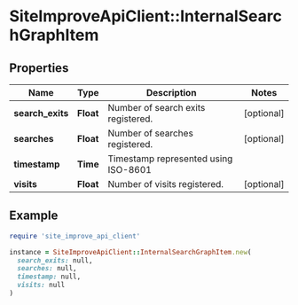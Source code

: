 # SiteImproveApiClient::InternalSearchGraphItem

## Properties

| Name | Type | Description | Notes |
| ---- | ---- | ----------- | ----- |
| **search_exits** | **Float** | Number of search exits registered. | [optional] |
| **searches** | **Float** | Number of searches registered. | [optional] |
| **timestamp** | **Time** | Timestamp represented using ISO-8601 |  |
| **visits** | **Float** | Number of visits registered. | [optional] |

## Example

```ruby
require 'site_improve_api_client'

instance = SiteImproveApiClient::InternalSearchGraphItem.new(
  search_exits: null,
  searches: null,
  timestamp: null,
  visits: null
)
```

